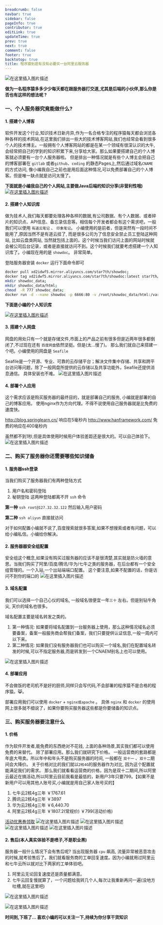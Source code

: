 ```yaml
---
breadcrumb: false
navbar: true
sidebar: false
pageInfo: true
contributor: true
editLink: true
updateTime: true
prev: true
next: true
comment: false
footer: true
backtotop: true
title: 程序猿到底有没有必要买一台阿里云服务器
---
```




![在这里插入图片描述](https://img-blog.csdnimg.cn/2019122518192512.png?x-oss-process=image/watermark,type_ZmFuZ3poZW5naGVpdGk,shadow_10,text_aHR0cHM6Ly9ibG9nLmNzZG4ubmV0L01lc3NhZ2VfbHg=,size_16,color_FFFFFF,t_70)

**做为一名程序猿多多少少每天都在跟服务器打交道,尤其是后端的小伙伴,那么你是否也有这样的想法呢 ?**



### 一、个人服务器究竟能做什么?

#### 1. 搭建个人博客
软件开发这个行业,知识技术日新月异,作为一名合格专注的程序猿每天都会浏览各种各样的技术网站,在这里我们排出一些大的技术博客网站,我们也经常会看到很多个人的技术博主。一般拥有个人博客网站的都是在某一个领域有很深认识的大牛,会经常把自己的学到的知识积累下来,分享给大家。那么如果要搭建自己的个人博客就必须要有一台个人服务器啦。 但是排出一种情况就是有些个人博主会把自己的博客部署在 `gitlab` 或者`github`、`coding` 的静态Pages上,然后通过域名`CNAME` 的方式访问, 像小编我自己之前也是用后面这种情况,可以免费部署自己的个人博客。但是唯一缺点就是访问太慢了。

**下面就是小编我自己的个人网站,主要做Java后端的知识分享(非营利性哦)**
[![在这里插入图片描述](https://img-blog.csdnimg.cn/20191225183752474.png?x-oss-process=image/watermark,type_ZmFuZ3poZW5naGVpdGk,shadow_10,text_aHR0cHM6Ly9ibG9nLmNzZG4ubmV0L01lc3NhZ2VfbHg=,size_16,color_FFFFFF,t_70)](https://blog.springlearn.cn/)

#### 2. 搭建个人知识库
做为技术人,我们每天都要处理各种各样的数据,有公司数据、有个人数据、或者碎片的知识点、API信息、备忘录信息等。相信每个开发者都会有这个需求吧，一般我们可以使用 `有道云笔记` 、 `印象笔记`。 小编使用的是前者，但是突然有一段时间不能用了,原因当然不是有道云挂了, 而是很多公司为了信息安全禁止员工登陆这种网站,
比如云盘类网站, 当然就包括上面的。这个时候当我们访问上面的网站时候就会被公司后台记录，或者是直接就访问不到。这个时候我们就要考虑搭建一个人知识库了。小编现在用的是 `showdoc`。 非常简单。

登陆服务器安装 `docker` 运行下面命令即可

```bash
docker pull xd2idwf5.mirror.aliyuncs.com/star7th/showdoc;
docker tag xd2idwf5.mirror.aliyuncs.com/star7th/showdoc:latest star7th/showdoc:latest;
mkdir showdoc_data;
mkdir showdoc_data/html;
chmod  -R 777 showdoc_data;
docker run -d --name showdoc -p 6666:80 -v /root/showdoc_data/html:/var/www/html/      star7th/showdoc
```

**下面是小编的个人知识库**

[![在这里插入图片描述](https://img-blog.csdnimg.cn/20191225184550675.png?x-oss-process=image/watermark,type_ZmFuZ3poZW5naGVpdGk,shadow_10,text_aHR0cHM6Ly9ibG9nLmNzZG4ubmV0L01lc3NhZ2VfbHg=,size_16,color_FFFFFF,t_70)](http://doc.springlearn.cn)
#### 3. 搭建个人网盘
网盘的用处只有一个就是存储文件,市面上的产品之前有很多但是近两年很多都倒闭了,不过现在还有 `百度网盘`依然坚挺。但是(太...慢了)。 那么我们就自己来搭建一个吧。小编使用的网盘是 `Seafile`

Seafile是一个开源、专业、可靠的云存储平台；解决文件集中存储、共享和跨平台访问等问题，除了一般网盘所提供的云存储以及共享功能外，Seafile还提供消息通信。 具体安装也不难。
![在这里插入图片描述](https://img-blog.csdnimg.cn/20191225185205331.png?x-oss-process=image/watermark,type_ZmFuZ3poZW5naGVpdGk,shadow_10,text_aHR0cHM6Ly9ibG9nLmNzZG4ubmV0L01lc3NhZ2VfbHg=,size_16,color_FFFFFF,t_70)

#### 4. 部署个人应用
这个需求应该是购买服务器的最终目的，就是部署自己的服务, 小编就是部署的自己的博客应用。 使用nginx作为方向代理。不得不说使用自己服务器就是比免费的速度快。

http://blog.springlearn.cn/ 响应在5毫秒内
http://www.hanframework.com/ 免费的响应在400毫秒内

虽然都不到1秒,但是具体使用时候用户体验差距还是很大的。可以自己体验下。
![在这里插入图片描述](https://img-blog.csdnimg.cn/20191225185514458.png?x-oss-process=image/watermark,type_ZmFuZ3poZW5naGVpdGk,shadow_10,text_aHR0cHM6Ly9ibG9nLmNzZG4ubmV0L01lc3NhZ2VfbHg=,size_16,color_FFFFFF,t_70)

### 二、购买了服务器你还需要哪些知识储备

#### 1. 服务器ssh登录
当我们购买了服务器我们有两种登陆方式
1. 用户名和密码登陆
2. 秘钥登陆
   这两种登陆都离不开 `ssh` 命令

**第一种**
`ssh root@127.32.32.122` 然后输入用户密码

**第二种**
`ssh aliyun`  直接就访问

对于如何配置小编就不说了,百度搜索就很多答案,如果不想搜索或者有问题，可以给小编私信。小编给你解决。

#### 2. 服务器器安全组配置
安全组这个概念,如果没有购买过服务器的应该不是很清楚,其实就是防火墙的意思。当我们购买了阿里/百度/腾讯/华为/七牛之类的服务器，在后台都有一个安全组管理的。一个入站,一个出站端端口配置。 这个要注意,如果不配置的话，你是访问不到你的端口的
![在这里插入图片描述](https://img-blog.csdnimg.cn/20191225190257549.png?x-oss-process=image/watermark,type_ZmFuZ3poZW5naGVpdGk,shadow_10,text_aHR0cHM6Ly9ibG9nLmNzZG4ubmV0L01lc3NhZ2VfbHg=,size_16,color_FFFFFF,t_70)
#### 3. 域名配置
我们可以选择一个自己心仪的域名, 一般域名很便宜一年`三十` 左右。但是别钻牛角尖, 天价的域名也很多。

域名配置主要是域名转发之类的。

1. 第一种情况: 如果要将域名配置到一台服务器上使用，那么这种情况域名必须要备案，备案一般服务商会帮我们备案，我们只要提供认证信息,一般一周内可以下来。
2. 第二种情况: 如果我们没有服务器我们也可以购买一个域名,我们在配置域名转发的时候,可以不指定服务器,而是转发到一个CNAEM别名上也可以使用。

![在这里插入图片描述](https://img-blog.csdnimg.cn/20191225191224799.png?x-oss-process=image/watermark,type_ZmFuZ3poZW5naGVpdGk,shadow_10,text_aHR0cHM6Ly9ibG9nLmNzZG4ubmV0L01lc3NhZ2VfbHg=,size_16,color_FFFFFF,t_70)
#### 4. 部署应用

不会做饭的老司机不是好的厨师,同样只会写代码,不会部署的程序猿不是合格的程序猿。😸。

部署应用我们可以使用 `docker` + `nginx或apache` 。 具体 `nginx` 和 `docker` 的使用网上很多就不细说了，如果你要购买服务器这些都是你要储备的知识点。

### 三、购买服务器要注意什么

#### 1. 价格
作为软件开发者,能免费的东西绝对不花钱, 上面的各种场景,其实我们都可以使用免费的来替代。 除了部署应用。那么我们就研究下价格。 一般运营商的套路都是年底大甩卖。所以年中和年头不是购买服务器的时间, 一般都在 `双十一` 、`双十二`期间会大降价。
关于价格对比的我们就以`2核4G`的服务器作为对比, 因为这个配置就能满足我们的需求。 那么我们就看看运营商的价格，因为是双十二期间,所以阿里云最近在搞活动,所以阿里云目前我看是最低的，新用户3年只要799。【如果不是新用户可以用其他人账号买,小编就是用自己家人账号买的】


1. 七牛云2核4g三年 ￥1767.61
2. 腾讯云2核4g三年 ￥3897
3. 华为云2核4g三年 ￥6,440.70
4. 阿里云2核4g三年 ￥1807.2(常规价) ￥799(活动价格)

[活动优惠券领取](https://www.aliyun.com/minisite/goods?userCode=oab21mxz)
![在这里插入图片描述](https://img-blog.csdnimg.cn/20191225192246879.png?x-oss-process=image/watermark,type_ZmFuZ3poZW5naGVpdGk,shadow_10,text_aHR0cHM6Ly9ibG9nLmNzZG4ubmV0L01lc3NhZ2VfbHg=,size_16,color_FFFFFF,t_70)
![在这里插入图片描述](https://img-blog.csdnimg.cn/20191225192305678.png?x-oss-process=image/watermark,type_ZmFuZ3poZW5naGVpdGk,shadow_10,text_aHR0cHM6Ly9ibG9nLmNzZG4ubmV0L01lc3NhZ2VfbHg=,size_16,color_FFFFFF,t_70)
![在这里插入图片描述](https://img-blog.csdnimg.cn/20191225192332835.png?x-oss-process=image/watermark,type_ZmFuZ3poZW5naGVpdGk,shadow_10,text_aHR0cHM6Ly9ibG9nLmNzZG4ubmV0L01lc3NhZ2VfbHg=,size_16,color_FFFFFF,t_70)
![在这里插入图片描述](https://img-blog.csdnimg.cn/2019122519235837.png?x-oss-process=image/watermark,type_ZmFuZ3poZW5naGVpdGk,shadow_10,text_aHR0cHM6Ly9ibG9nLmNzZG4ubmV0L01lc3NhZ2VfbHg=,size_16,color_FFFFFF,t_70)
#### 2. 售后(本人真实体验不是喷子,不是职业黑)
服务器一般什么情况下会有售后呢?
当出现服务器 `cpu` 飙高, 流量异常被恶意攻击的时候,就考验售后了。我们就看服务商的工单回复速度。因为小编就用过阿里云和七牛云所以就对比下两家的工单体验吧。

1. 阿里云无论回复速度还是质量都满意。
2. 七牛云回复慢就算了，一个问题给我转几个人,每次让我重新再问一遍(没地方吐槽,就在这里吧)



![在这里插入图片描述](https://img-blog.csdnimg.cn/20191225192754639.png?x-oss-process=image/watermark,type_ZmFuZ3poZW5naGVpdGk,shadow_10,text_aHR0cHM6Ly9ibG9nLmNzZG4ubmV0L01lc3NhZ2VfbHg=,size_16,color_FFFFFF,t_70)


![在这里插入图片描述](https://img-blog.csdnimg.cn/20191225192935155.png?x-oss-process=image/watermark,type_ZmFuZ3poZW5naGVpdGk,shadow_10,text_aHR0cHM6Ly9ibG9nLmNzZG4ubmV0L01lc3NhZ2VfbHg=,size_16,color_FFFFFF,t_70)



**时间到,下班了... 喜欢小编的可以关注一下,持续为你分享干货知识**
